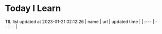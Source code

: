 # Today I Learn 
TIL list updated at 2023-01-21 02:12:26
| name | url | updated time |
| :--- | -- | -- |
